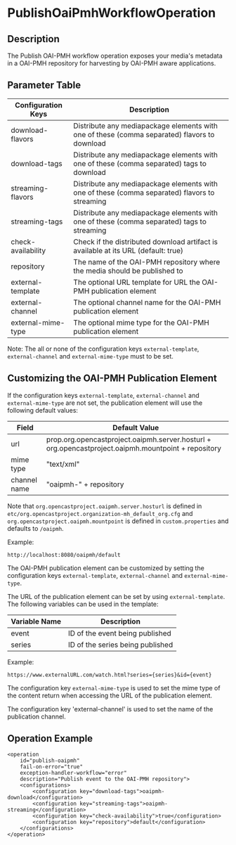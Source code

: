 # PublishOaiPmhWorkflowOperation

## Description

The Publish OAI-PMH workflow operation exposes your media's metadata in a OAI-PMH repository for harvesting by OAI-PMH
aware applications.

## Parameter Table

|Configuration Keys |Description                                                                                   |
|-------------------|----------------------------------------------------------------------------------------------|
|download-flavors   |Distribute any mediapackage elements with one of these (comma separated) flavors to download  |
|download-tags      |Distribute any mediapackage elements with one of these (comma separated) tags to download     |
|streaming-flavors  |Distribute any mediapackage elements with one of these (comma separated) flavors to streaming |
|streaming-tags     |Distribute any mediapackage elements with one of these (comma separated) tags to streaming    |
|check-availability |Check if the distributed download artifact is available at its URL (default: true)            |
|repository         |The name of the OAI-PMH repository where the media should be published to                     |
|external-template  |The optional URL template for URL the OAI-PMH publication element                             |
|external-channel   |The optional channel name for the OAI-PMH publication element                                 |
|external-mime-type |The optional mime type for the OAI-PMH publication element                                    |

Note: The all or none of the configuration keys `external-template`, `external-channel` and `external-mime-type` must to
be set.

## Customizing the OAI-PMH Publication Element

If the configuration keys `external-template`, `external-channel` and `external-mime-type` are not set, the publication
element will use the following default values:

|Field        |Default Value                                                                                        |
|-------------|-----------------------------------------------------------------------------------------------------|
|url          | prop.org.opencastproject.oaipmh.server.hosturl + org.opencastproject.oaipmh.mountpoint + repository |
|mime type    | "text/xml"                                                                                          |
|channel name | "oaipmh-" + repository                                                                              |

Note that `org.opencastproject.oaipmh.server.hosturl` is defined in
`etc/org.opencastproject.organization-mh_default_org.cfg` and `org.opencastproject.oaipmh.mountpoint` is defined in
`custom.properties` and defaults to `/oaipmh`.

Example:

    http://localhost:8080/oaipmh/default

The OAI-PMH publication element can be customized by setting the configuration keys `external-template`,
`external-channel` and `external-mime-type`.

The URL of the publication element can be set by using `external-template`. The following variables can be used in the
template:

|Variable Name |Description                      |
|--------------|---------------------------------|
|event         |ID of the event being published  |
|series        |ID of the series being published |

Example:

    https://www.externalURL.com/watch.html?series={series}&id={event}

The configuration key `external-mime-type` is used to set the mime type of the content return when accessing the
URL of the publication element.

The configuration key 'external-channel' is used to set the name of the publication channel.

## Operation Example

    <operation
        id="publish-oaipmh"
        fail-on-error="true"
        exception-handler-workflow="error"
        description="Publish event to the OAI-PMH repository">
        <configurations>
            <configuration key="download-tags">oaipmh-download</configuration>
            <configuration key="streaming-tags">oaipmh-streaming</configuration>
            <configuration key="check-availability">true</configuration>
            <configuration key="repository">default</configuration>
        </configurations>
    </operation>
